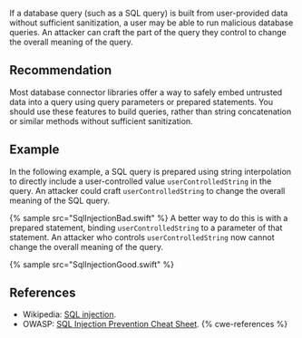 If a database query (such as a SQL query) is built from user-provided data without sufficient sanitization, a user may be able to run malicious database queries. An attacker can craft the part of the query they control to change the overall meaning of the query.


## Recommendation
Most database connector libraries offer a way to safely embed untrusted data into a query using query parameters or prepared statements. You should use these features to build queries, rather than string concatenation or similar methods without sufficient sanitization.


## Example
In the following example, a SQL query is prepared using string interpolation to directly include a user-controlled value `userControlledString` in the query. An attacker could craft `userControlledString` to change the overall meaning of the SQL query.

{% sample src="SqlInjectionBad.swift" %}
A better way to do this is with a prepared statement, binding `userControlledString` to a parameter of that statement. An attacker who controls `userControlledString` now cannot change the overall meaning of the query.

{% sample src="SqlInjectionGood.swift" %}

## References
* Wikipedia: [SQL injection](https://en.wikipedia.org/wiki/SQL_injection).
* OWASP: [SQL Injection Prevention Cheat Sheet](https://cheatsheetseries.owasp.org/cheatsheets/SQL_Injection_Prevention_Cheat_Sheet.html).
{% cwe-references %}
